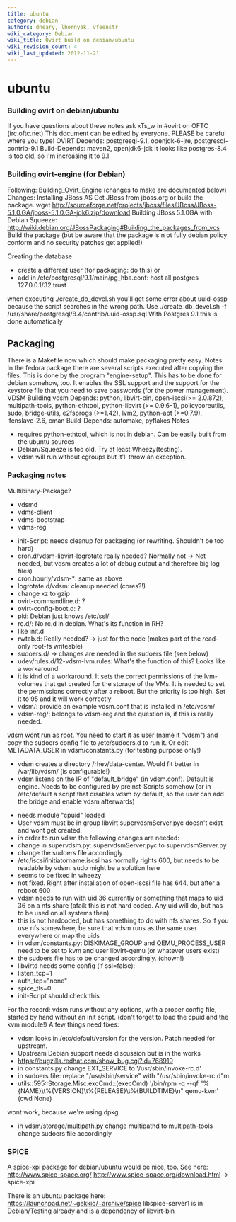 ```yaml
---
title: ubuntu
category: debian
authors: dneary, lhornyak, vfeenstr
wiki_category: Debian
wiki_title: Ovirt build on debian/ubuntu
wiki_revision_count: 4
wiki_last_updated: 2012-11-21
---
```


# ubuntu

### Building ovirt on debian/ubuntu

If you have questions about these notes ask xTs_w in #ovirt on OFTC (irc.oftc.net) This document can be edited by everyone. PLEASE be careful where you type! OVIRT Depends: postgresql-9.1, openjdk-6-jre, postgresql-contrib-9.1 Build-Depends: maven2, openjdk6-jdk It looks like postgres-8.4 is too old, so I'm increasing it to 9.1

### Building ovirt-engine (for Debian)

Following: [Building_Ovirt_Engine](Building_Ovirt_Engine) (changes to make are documented below) Changes: Installing JBoss AS Get JBoss from jboss.org or build the package. wget <http://sourceforge.net/projects/jboss/files/JBoss/JBoss-5.1.0.GA/jboss-5.1.0.GA-jdk6.zip/download> Building JBoss 5.1.0GA with Debian Squeeze: <http://wiki.debian.org/JBossPackaging#Building_the_packages_from_vcs> Build the package (but be aware that the package is n ot fully debian policy conform and no security patches get applied!)

Creating the database

*   create a different user (for packaging: do this) or
*   add in /etc/postgresql/9.1/main/pg_hba.conf: host all postgres 127.0.0.1/32 trust

when executing ./create_db_devel.sh you'll get some error about uuid-ossp because the script searches in the wrong path. Use ./create_db_devel.sh -f /usr/share/postgresql/8.4/contrib/uuid-ossp.sql With Postgres 9.1 this is done automatically

## Packaging

There is a Makefile now which should make packaging pretty easy. Notes: In the fedora package there are several scripts executed after copying the files. This is done by the program "engine-setup". This has to be done for debian somehow, too. It enables the SSL support and the support for the keystore file that you need to save passwords (for the power management). VDSM Building vdsm Depends: python, libvirt-bin, open-iscsi(>= 2.0.872), multipath-tools, python-ethtool, python-libvirt (>= 0.9.6-1), policycoreutils, sudo, bridge-utils, e2fsprogs (>=1.42), lvm2, python-apt (>=0.7.9), ifenslave-2.6, cman Build-Depends: automake, pyflakes Notes

*   requires python-ethtool, which is not in debian. Can be easily built from the ubuntu sources
*   Debian/Squeeze is too old. Try at least Wheezy(testing).
*   vdsm will run without cgroups but it'll throw an exception.

### Packaging notes

Multibinary-Package?

*   vdsmd
*   vdms-client
*   vdms-bootstrap
*   vdms-reg

<!-- -->

*   init-Script: needs cleanup for packaging (or rewriting. Shouldn't be too hard)
*   cron.d/vdsm-libvirt-logrotate really needed? Normally not -> Not needed, but vdsm creates a lot of debug output and therefore big log files)
*   cron.hourly/vdsm-\*: same as above
*   logrotate.d/vdsm: cleanup needed (cores?!)
*   change xz to gzip
*   ovirt-commandline.d: ?
*   ovirt-config-boot.d: ?
*   pki: Debian just knows /etc/ssl/
*   rc.d/: No rc.d in debian. What's its function in RH?
*   like init.d
*   rwtab.d: Really needed? -> just for the node (makes part of the read-only root-fs writeable)
*   sudoers.d/ -> changes are needed in the sudoers file (see below)
*   udev/rules.d/12-vdsm-lvm.rules: What's the function of this? Looks like a workaround
*   it is kind of a workaround. It sets the correct permissions of the lvm-volumes that get created for the storage of the VMs. It is needed to set the permissions correctly after a reboot. But the priority is too high. Set it to 95 and it will work correctly
*   vdsm/: provide an example vdsm.conf that is installed in /etc/vdsm/
*   vdsm-reg/: belongs to vdsm-reg and the question is, if this is really needed.

vdsm wont run as root. You need to start it as user (name it "vdsm") and copy the sudoers config file to /etc/sudoers.d to run it. Or edit METADATA_USER in vdsm/constants.py (for testing purpose only!)

*   vdsm creates a directory /rhev/data-center. Would fit better in /var/lib/vdsm/ (is configurable!)
*   vdsm listens on the IP of "default_bridge" (in vdsm.conf). Default is engine. Needs to be configured by preinst-Scripts somehow (or in /etc/default a script that disables vdsm by default, so the user can add the bridge and enable vdsm afterwards)

<!-- -->

*   needs module "cpuid" loaded
*   User vdsm must be in group libvirt supervdsmServer.pyc doesn't exist and wont get created.
*   in order to run vdsm the following changes are needed:
*   change in supervdsm.py: supervdsmServer.pyc to supervdsmServer.py
*   change the sudoers file accordingly
*   /etc/iscsi/initiatorname.iscsi has normally rights 600, but needs to be readable by vdsm. sudo might be a solution here
*   seems to be fixed in wheezy
*   not fixed. Right after installation of open-iscsi file has 644, but after a reboot 600
*   vdsm needs to run with uid 36 currently or something that maps to uid 36 on a nfs share (afaik this is not hard coded. Any uid will do, but has to be used on all systems then)
*   this is not hardcoded, but has something to do with nfs shares. So if you use nfs somewhere, be sure that vdsm runs as the same user everywhere or map the uids
*   in vdsm/constants.py: DISKIMAGE_GROUP and QEMU_PROCESS_USER need to be set to kvm and user libvirt-qemu (or whatever users exist)
*   the sudoers file has to be changed accordingly. (chown!)
*   libvirtd needs some config (if ssl=false):
*   listen_tcp=1
*   auth_tcp="none"
*   spice_tls=0
*   init-Script should check this

For the record: vdsm runs without any options, with a proper config file, started by hand without an init script. (don't forget to load the cpuid and the kvm module!) A few things need fixes:

*   vdsm looks in /etc/default/version for the version. Patch needed for upstream.
*   Upstream Debian support needs discussion but is in the works
*   <https://bugzilla.redhat.com/show_bug.cgi?id=768919>
*   in constants.py change EXT_SERVICE to '/usr/sbin/invoke-rc.d'
*   in sudoers file: replace "/usr/sbin/service" with "/usr/sbin/invoke-rc.d"m
*   utils::595::Storage.Misc.excCmd::(execCmd) '/bin/rpm -q --qf "%{NAME}\\t%{VERSION}\\t%{RELEASE}\\t%{BUILDTIME}\\n" qemu-kvm' (cwd None)

wont work, because we're using dpkg

*   in vdsm/storage/multipath.py change multipathd to multipath-tools change sudoers file accordingly

### SPICE

A spice-xpi package for debian/ubuntu would be nice, too. See here: <http://www.spice-space.org/> <http://www.spice-space.org/download.html> -> spice-xpi

There is an ubuntu package here: <https://launchpad.net/~gekkio/+archive/spice> libspice-server1 is in Debian/Testing already and is a dependency of libvirt-bin
